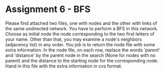 # Assignment 6 - BFS

Please find attached two files, one with nodes and the other with links of the same undirected network. You have to perform a BFS in this network. Choose as initial node the node corresponding to the two first letters of your name.  Other than that, you may examine a node's neighbors (adjacency list) in any order.  You job is to return the node file with some extra information. In the node file, on each row, replace the words 'parent' and 'distance' by the parent node in the search (None for nodes with no parent) and the distance to the starting node for the corresponding node. Hand in this file with the extra information in cvs format.

<!-- ## Turned In

[Nodes](turnin/nodes.csv) and [links](turnin/links.csv). -->
